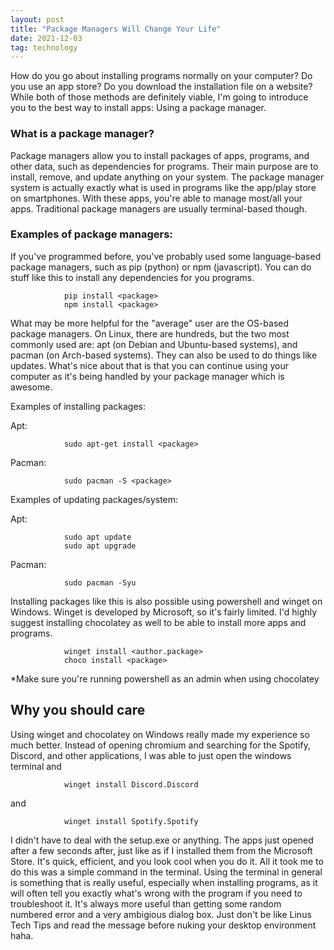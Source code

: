 ```yaml
---
layout: post
title: "Package Managers Will Change Your Life"
date: 2021-12-03
tag: technology
---
```


How do you go about installing programs normally on your computer? Do you use an app store? Do you download the installation file on a website? While both of those methods are definitely viable, I'm going to introduce you to the best way to install apps: Using a package manager. 

### What is a package manager?

Package managers allow you to install packages of apps, programs, and other data, such as dependencies for programs. Their main purpose are to install, remove, and update anything on your system. The package manager system is actually exactly what is used in programs like the app/play store on smartphones. With these apps, you're able to manage most/all your apps. Traditional package managers are usually terminal-based though. 

### Examples of package managers:

If you've programmed before, you've probably used some language-based package managers, such as pip (python) or npm (javascript). You can do stuff like this to install any dependencies for you programs.
```
            pip install <package>
            npm install <package>
```

What may be more helpful for the "average" user are the OS-based package managers. On Linux, there are hundreds, but the two most commonly used are: apt (on Debian and Ubuntu-based systems), and pacman (on Arch-based systems). They can also be used to do things like updates. What's nice about that is that you can continue using your computer as it's being handled by your package manager which is awesome. 

Examples of installing packages:

Apt:
```
            sudo apt-get install <package>
```
Pacman:
```
            sudo pacman -S <package>
```
Examples of updating packages/system:

Apt:

```
            sudo apt update
            sudo apt upgrade
```
Pacman:
```
            sudo pacman -Syu
```
Installing packages like this is also possible using powershell and winget on Windows. Winget is developed by Microsoft, so it's fairly limited. I'd highly suggest installing chocolatey as well to be able to install more apps and programs.
```
            winget install <author.package>
            choco install <package>
```
*Make sure you're running powershell as an admin when using chocolatey

## Why you should care

Using winget and chocolatey on Windows really made my experience so much better. Instead of opening chromium and searching for the Spotify, Discord, and other applications, I was able to just open the windows terminal and
```
            winget install Discord.Discord
```
and 
```
            winget install Spotify.Spotify
```
I didn't have to deal with the setup.exe or anything. The apps just opened after a few seconds after, just like as if I installed them from the Microsoft Store. It's quick, efficient, and you look cool when you do it. All it took me to do this was a simple command in the terminal. Using the terminal in general is something that is really useful, especially when installing programs, as it will often tell you exactly what's wrong with the program if you need to troubleshoot it. It's always more useful than getting some random numbered error and a very ambigious dialog box. Just don't be like Linus Tech Tips and read the message before nuking your desktop environment haha.